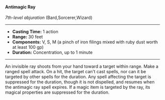 #### Antimagic Ray
*7th-level abjuration* (Bard,Sorcerer,Wizard)
___
- **Casting Time:** 1 action
- **Range:** 30 feet
- **Components:** V, S, M (a pinch of iron filings mixed with ruby dust worth at least 100 gp)
- **Duration:** Concentration, up to 1 minute
---
An invisible ray shoots from your hand toward a
target within range. Make a ranged spell attack. On
a hit, the target can't cast spells, nor can it be
targeted by other spells for the duration. Any spell
affecting the target is suppressed for the duration,
though it is not dispelled, and resumes when the
antimagic ray spell expires.
If a magic item is targeted by the ray, its magical
properties are suppressed for the duration.
